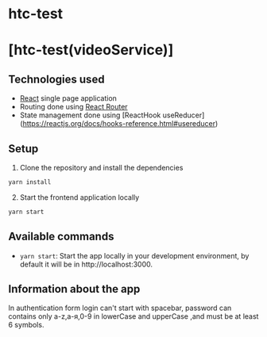# htc-test

# \[htc-test(videoService)\] 

## Technologies used

- [React](https://reactjs.org/) single page application
- Routing done using [React Router](https://reacttraining.com/react-router/web/guides/philosophy)
- State management done using [ReactHook useReducer] (https://reactjs.org/docs/hooks-reference.html#usereducer)

## Setup

1. Clone the repository and install the dependencies
```bash
yarn install
```
2. Start the frontend application locally
```bash
yarn start
```

## Available commands

* `yarn start`: Start the app locally in your development environment, by default it will be in http://localhost:3000.

## Information about the app
In authentication form login can't start with spacebar, password can contains only a-z,а-я,0-9 in lowerCase and upperCase ,and must be at least 6 symbols.
